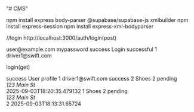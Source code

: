 "# CMS" 


npm install express body-parser @supabase/supabase-js xmlbuilder
npm install express-session
npm install express-xml-bodyparser



//login
http://localhost:3000/auth/login(post)
<!-- Request -->
<login>
  <email>user@example.com</email>
  <password>mypassword</password>
</login>

<!-- Response -->
<?xml version="1.0"?>
<response>
    <status>success</status>
    <message>Login successful</message>
    <user>
        <id>1</id>
        <email>driver1@swift.com</email>
    </user>
</response>



login(get)
<!-- response -->
<?xml version="1.0"?>
<response>
    <status>success</status>
    <message>User profile</message>
    <user>
        <id>1</id>
        <email>driver1@swift.com</email>
    </user>
</response>


<!-- get order -->
<!-- http://localhost:3000/orders(get) -->
<!-- response -->
<?xml version="1.0"?>
<response>
    <status>success</status>
    <orders>
        <order>
            <id>2</id>
            <product>Shoes</product>
            <quantity>2</quantity>
            <status>pending</status>
            <address>123 Main St</address>
            <route_id/>
            <created_at>2025-09-03T18:20:35.479132</created_at>
        </order>
        <order>
            <id>1</id>
            <product>Shoes</product>
            <quantity>2</quantity>
            <status>pending</status>
            <address>123 Main St</address>
            <route_id>2</route_id>
            <created_at>2025-09-03T18:13:31.65724</created_at>
        </order>
    </orders>
</response>



